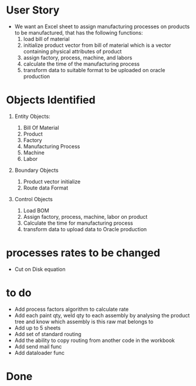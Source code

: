 # User Story
- We want an Excel sheet to assign manufacturing processes on products to be manufactured, that has the following functions:
    1. load bill of material
    2. initialize product vector from bill of material which is a vector containing physical attributes of product 
    3. assign factory, process, machine, and labors
    4. calculate the time of the manufacturing process
    5. transform data to suitable format to be uploaded on oracle production

# Objects Identified
1. Entity Objects:
    1. Bill Of Material
    2. Product
    3. Factory
    4. Manufacturing Process
    5. Machine 
    6. Labor

2. Boundary Objects 
    1. Product vector initialize 
    2. Route data Format

3. Control Objects 
    1. Load BOM 
    2. Assign factory, process, machine, labor on product
    3. Calculate the time for manufacturing process
    4. transform data to upload data to Oracle production




# processes rates to be changed
- Cut on Disk equation



# to do
- Add process factors algorithm to calculate rate
- Add each paint qty, weld qty to each assembly by analysing the product tree and know which assembly is this raw mat belongs to
- Add up to 5 sheets
- Add set of standard routing 
- Add the ability to copy routing from another code in the workbook
- Add send mail func
- Add dataloader func

# Done

